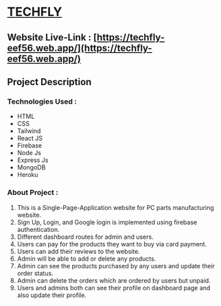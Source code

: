 # [TECHFLY](https://techfly-eef56.web.app/)

## Website Live-Link : [https://techfly-eef56.web.app/](https://techfly-eef56.web.app/) 

## **Project Description**

### **Technologies Used** :

* HTML
* CSS
* Tailwind
* React JS
* Firebase
* Node Js
* Express Js
* MongoDB
* Heroku

### **About Project** :

1. This is a Single-Page-Application website for PC parts manufacturing website.
2. Sign Up, Login, and Google login is implemented using firebase authentication.
3. Different dashboard routes for admin and users. 
4. Users can pay for the products they want to buy via card payment.
5. Users can add their reviews to the website.
6. Admin will be able to add or delete any products.
7. Admin can see the products purchased by any users and update their order status.
8. Admin can delete the orders which are ordered by users but unpaid.
9. Users and admins both can see their profile on dashboard page and also update their profile.

